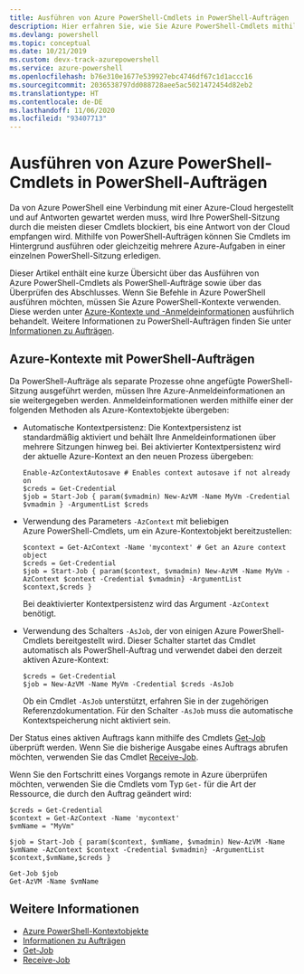 ```yaml
---
title: Ausführen von Azure PowerShell-Cmdlets in PowerShell-Aufträgen
description: Hier erfahren Sie, wie Sie Azure PowerShell-Cmdlets mithilfe von „-AsJob“ und „Start-Job“ parallel oder als Hintergrundaufgaben ausführen.
ms.devlang: powershell
ms.topic: conceptual
ms.date: 10/21/2019
ms.custom: devx-track-azurepowershell
ms.service: azure-powershell
ms.openlocfilehash: b76e310e1677e539927ebc4746df67c1d1accc16
ms.sourcegitcommit: 2036538797dd088728aee5ac5021472454d82eb2
ms.translationtype: HT
ms.contentlocale: de-DE
ms.lasthandoff: 11/06/2020
ms.locfileid: "93407713"
---
```

# <a name="run-azure-powershell-cmdlets-in-powershell-jobs"></a>Ausführen von Azure PowerShell-Cmdlets in PowerShell-Aufträgen

Da von Azure PowerShell eine Verbindung mit einer Azure-Cloud hergestellt und auf Antworten gewartet werden muss, wird Ihre PowerShell-Sitzung durch die meisten dieser Cmdlets blockiert, bis eine Antwort von der Cloud empfangen wird.
Mithilfe von PowerShell-Aufträgen können Sie Cmdlets im Hintergrund ausführen oder gleichzeitig mehrere Azure-Aufgaben in einer einzelnen PowerShell-Sitzung erledigen.

Dieser Artikel enthält eine kurze Übersicht über das Ausführen von Azure PowerShell-Cmdlets als PowerShell-Aufträge sowie über das Überprüfen des Abschlusses. Wenn Sie Befehle in Azure PowerShell ausführen möchten, müssen Sie Azure PowerShell-Kontexte verwenden. Diese werden unter [Azure-Kontexte und -Anmeldeinformationen](context-persistence.md) ausführlich behandelt.
Weitere Informationen zu PowerShell-Aufträgen finden Sie unter [Informationen zu Aufträgen](/powershell/module/microsoft.powershell.core/about/about_jobs).

## <a name="azure-contexts-with-powershell-jobs"></a>Azure-Kontexte mit PowerShell-Aufträgen

Da PowerShell-Aufträge als separate Prozesse ohne angefügte PowerShell-Sitzung ausgeführt werden, müssen Ihre Azure-Anmeldeinformationen an sie weitergegeben werden. Anmeldeinformationen werden mithilfe einer der folgenden Methoden als Azure-Kontextobjekte übergeben:

* Automatische Kontextpersistenz: Die Kontextpersistenz ist standardmäßig aktiviert und behält Ihre Anmeldeinformationen über mehrere Sitzungen hinweg bei. Bei aktivierter Kontextpersistenz wird der aktuelle Azure-Kontext an den neuen Prozess übergeben:

  ```azurepowershell-interactive
  Enable-AzContextAutosave # Enables context autosave if not already on
  $creds = Get-Credential
  $job = Start-Job { param($vmadmin) New-AzVM -Name MyVm -Credential $vmadmin } -ArgumentList $creds
  ```

* Verwendung des Parameters `-AzContext` mit beliebigen Azure PowerShell-Cmdlets, um ein Azure-Kontextobjekt bereitzustellen:

  ```azurepowershell-interactive
  $context = Get-AzContext -Name 'mycontext' # Get an Azure context object
  $creds = Get-Credential
  $job = Start-Job { param($context, $vmadmin) New-AzVM -Name MyVm -AzContext $context -Credential $vmadmin} -ArgumentList $context,$creds }
  ```

  Bei deaktivierter Kontextpersistenz wird das Argument `-AzContext` benötigt.

* Verwendung des Schalters `-AsJob`, der von einigen Azure PowerShell-Cmdlets bereitgestellt wird. Dieser Schalter startet das Cmdlet automatisch als PowerShell-Auftrag und verwendet dabei den derzeit aktiven Azure-Kontext:

  ```azurepowershell-interactive
  $creds = Get-Credential
  $job = New-AzVM -Name MyVm -Credential $creds -AsJob
  ```

  Ob ein Cmdlet `-AsJob` unterstützt, erfahren Sie in der zugehörigen Referenzdokumentation. Für den Schalter `-AsJob` muss die automatische Kontextspeicherung nicht aktiviert sein.

Der Status eines aktiven Auftrags kann mithilfe des Cmdlets [Get-Job](/powershell/module/microsoft.powershell.core/get-job) überprüft werden. Wenn Sie die bisherige Ausgabe eines Auftrags abrufen möchten, verwenden Sie das Cmdlet [Receive-Job](/powershell/module/microsoft.powershell.core/receive-job).

Wenn Sie den Fortschritt eines Vorgangs remote in Azure überprüfen möchten, verwenden Sie die Cmdlets vom Typ `Get-` für die Art der Ressource, die durch den Auftrag geändert wird:

```azurepowershell-interactive
$creds = Get-Credential
$context = Get-AzContext -Name 'mycontext'
$vmName = "MyVm"

$job = Start-Job { param($context, $vmName, $vmadmin) New-AzVM -Name $vmName -AzContext $context -Credential $vmadmin} -ArgumentList $context,$vmName,$creds }

Get-Job $job
Get-AzVM -Name $vmName
```

## <a name="see-also"></a>Weitere Informationen

* [Azure PowerShell-Kontextobjekte](context-persistence.md)
* [Informationen zu Aufträgen](/powershell/module/microsoft.powershell.core/about/about_jobs)
* [Get-Job](/powershell/module/microsoft.powershell.core/get-job)
* [Receive-Job](/powershell/module/microsoft.powershell.core/receive-job)
